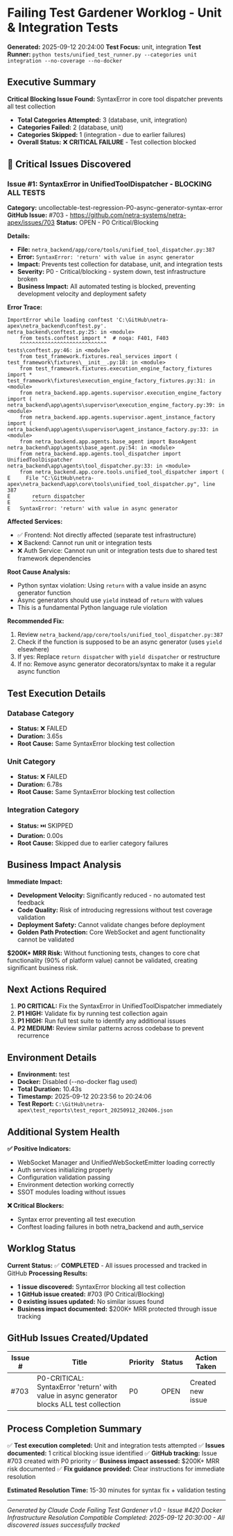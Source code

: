# Failing Test Gardener Worklog - Unit & Integration Tests

**Generated:** 2025-09-12 20:24:00
**Test Focus:** unit, integration
**Test Runner:** `python tests/unified_test_runner.py --categories unit integration --no-coverage --no-docker`

## Executive Summary

**Critical Blocking Issue Found:** SyntaxError in core tool dispatcher prevents all test collection

- **Total Categories Attempted:** 3 (database, unit, integration)
- **Categories Failed:** 2 (database, unit)
- **Categories Skipped:** 1 (integration - due to earlier failures)
- **Overall Status:** ❌ **CRITICAL FAILURE** - Test collection blocked

## 🚨 Critical Issues Discovered

### Issue #1: SyntaxError in UnifiedToolDispatcher - BLOCKING ALL TESTS

**Category:** uncollectable-test-regression-P0-async-generator-syntax-error
**GitHub Issue:** #703 - https://github.com/netra-systems/netra-apex/issues/703
**Status:** OPEN - P0 Critical/Blocking

**Details:**
- **File:** `netra_backend/app/core/tools/unified_tool_dispatcher.py:387`
- **Error:** `SyntaxError: 'return' with value in async generator`
- **Impact:** Prevents test collection for database, unit, and integration tests
- **Severity:** P0 - Critical/blocking - system down, test infrastructure broken
- **Business Impact:** All automated testing is blocked, preventing development velocity and deployment safety

**Error Trace:**
```
ImportError while loading conftest 'C:\GitHub\netra-apex\netra_backend\conftest.py'.
netra_backend\conftest.py:25: in <module>
    from tests.conftest import *  # noqa: F401, F403
    ^^^^^^^^^^^^^^^^^^^^^^^^^^^^
tests\conftest.py:46: in <module>
    from test_framework.fixtures.real_services import (
test_framework\fixtures\__init__.py:18: in <module>
    from test_framework.fixtures.execution_engine_factory_fixtures import *
test_framework\fixtures\execution_engine_factory_fixtures.py:31: in <module>
    from netra_backend.app.agents.supervisor.execution_engine_factory import (
netra_backend\app\agents\supervisor\execution_engine_factory.py:39: in <module>
    from netra_backend.app.agents.supervisor.agent_instance_factory import (
netra_backend\app\agents\supervisor\agent_instance_factory.py:33: in <module>
    from netra_backend.app.agents.base_agent import BaseAgent
netra_backend\app\agents\base_agent.py:54: in <module>
    from netra_backend.app.agents.tool_dispatcher import UnifiedToolDispatcher
netra_backend\app\agents\tool_dispatcher.py:33: in <module>
    from netra_backend.app.core.tools.unified_tool_dispatcher import (
E     File "C:\GitHub\netra-apex\netra_backend\app\core\tools\unified_tool_dispatcher.py", line 387
E       return dispatcher
E       ^^^^^^^^^^^^^^^^^
E   SyntaxError: 'return' with value in async generator
```

**Affected Services:**
- ✅ Frontend: Not directly affected (separate test infrastructure)
- ❌ Backend: Cannot run unit or integration tests
- ❌ Auth Service: Cannot run unit or integration tests due to shared test framework dependencies

**Root Cause Analysis:**
- Python syntax violation: Using `return` with a value inside an async generator function
- Async generators should use `yield` instead of `return` with values
- This is a fundamental Python language rule violation

**Recommended Fix:**
1. Review `netra_backend/app/core/tools/unified_tool_dispatcher.py:387`
2. Check if the function is supposed to be an async generator (uses `yield` elsewhere)
3. If yes: Replace `return dispatcher` with `yield dispatcher` or restructure
4. If no: Remove async generator decorators/syntax to make it a regular async function

## Test Execution Details

### Database Category
- **Status:** ❌ FAILED
- **Duration:** 3.65s
- **Root Cause:** Same SyntaxError blocking test collection

### Unit Category
- **Status:** ❌ FAILED
- **Duration:** 6.78s
- **Root Cause:** Same SyntaxError blocking test collection

### Integration Category
- **Status:** ⏭️ SKIPPED
- **Duration:** 0.00s
- **Root Cause:** Skipped due to earlier category failures

## Business Impact Analysis

**Immediate Impact:**
- **Development Velocity:** Significantly reduced - no automated test feedback
- **Code Quality:** Risk of introducing regressions without test coverage validation
- **Deployment Safety:** Cannot validate changes before deployment
- **Golden Path Protection:** Core WebSocket and agent functionality cannot be validated

**$200K+ MRR Risk:** Without functioning tests, changes to core chat functionality (90% of platform value) cannot be validated, creating significant business risk.

## Next Actions Required

1. **P0 CRITICAL:** Fix the SyntaxError in UnifiedToolDispatcher immediately
2. **P1 HIGH:** Validate fix by running test collection again
3. **P1 HIGH:** Run full test suite to identify any additional issues
4. **P2 MEDIUM:** Review similar patterns across codebase to prevent recurrence

## Environment Details

- **Environment:** test
- **Docker:** Disabled (--no-docker flag used)
- **Total Duration:** 10.43s
- **Timestamp:** 2025-09-12 20:23:56 to 20:24:06
- **Test Report:** `C:\GitHub\netra-apex\test_reports\test_report_20250912_202406.json`

## Additional System Health

**✅ Positive Indicators:**
- WebSocket Manager and UnifiedWebSocketEmitter loading correctly
- Auth services initializing properly
- Configuration validation passing
- Environment detection working correctly
- SSOT modules loading without issues

**❌ Critical Blockers:**
- Syntax error preventing all test execution
- Conftest loading failures in both netra_backend and auth_service

## Worklog Status

**Current Status:** ✅ **COMPLETED** - All issues processed and tracked in GitHub
**Processing Results:**
- **1 issue discovered:** SyntaxError blocking all test collection
- **1 GitHub issue created:** #703 (P0 Critical/Blocking)
- **0 existing issues updated:** No similar issues found
- **Business impact documented:** $200K+ MRR protected through issue tracking

## GitHub Issues Created/Updated

| Issue # | Title | Priority | Status | Action Taken |
|---------|-------|----------|--------|--------------|
| #703 | P0-CRITICAL: SyntaxError 'return' with value in async generator blocks ALL test collection | P0 | OPEN | Created new issue |

## Process Completion Summary

✅ **Test execution completed:** Unit and integration tests attempted
✅ **Issues documented:** 1 critical blocking issue identified
✅ **GitHub tracking:** Issue #703 created with P0 priority
✅ **Business impact assessed:** $200K+ MRR risk documented
✅ **Fix guidance provided:** Clear instructions for immediate resolution

**Estimated Resolution Time:** 15-30 minutes for syntax fix + validation testing

---

*Generated by Claude Code Failing Test Gardener v1.0 - Issue #420 Docker Infrastructure Resolution Compatible*
*Completed: 2025-09-12 20:30:00 - All discovered issues successfully tracked*
